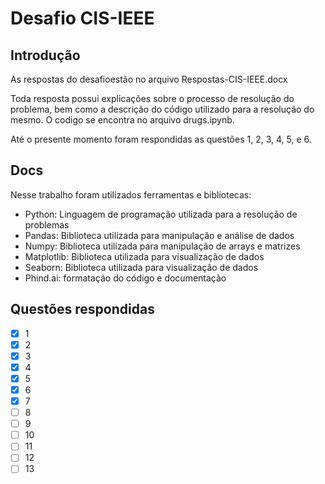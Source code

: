 # Desafio CIS-IEEE

## Introdução

As respostas do desafioestão no arquivo Respostas-CIS-IEEE.docx

Toda resposta possui explicações sobre o processo de resolução do problema, bem como a descrição do código utilizado para a resolução do mesmo. O codigo se encontra no arquivo drugs.ipynb.

Até o presente momento foram respondidas as questões 1, 2, 3, 4, 5, e 6.

## Docs

Nesse trabalho foram utilizados ferramentas e bibliotecas:

- Python: Linguagem de programação utilizada para a resolução de problemas
- Pandas: Biblioteca utilizada para manipulação e análise de dados
- Numpy: Biblioteca utilizada para manipulação de arrays e matrizes
- Matplotlib: Biblioteca utilizada para visualização de dados
- Seaborn: Biblioteca utilizada para visualização de dados
- Phind.ai: formatação do código e documentação

## Questões respondidas

- [x] 1
- [x] 2
- [x] 3
- [x] 4
- [x] 5
- [x] 6
- [x] 7
- [ ] 8
- [ ] 9
- [ ] 10
- [ ] 11
- [ ] 12
- [ ] 13
